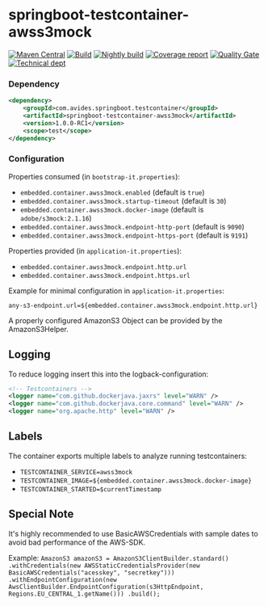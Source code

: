 # springboot-testcontainer-awss3mock

[![Maven Central](https://img.shields.io/maven-metadata/v/http/central.maven.org/maven2/com/avides/springboot/testcontainer/springboot-testcontainer-awss3mock/maven-metadata.xml.svg)](https://search.maven.org/#search%7Cgav%7C1%7Cg%3A%22com.avides.springboot.testcontainer%22%20AND%20a%3A%22springboot-testcontainer-awss3mock%22)
[![Build](https://github.com/springboot-testcontainer/springboot-testcontainer-awss3mock/workflows/release/badge.svg)](https://github.com/springboot-testcontainer/springboot-testcontainer-awss3mock/actions)
[![Nightly build](https://github.com/springboot-testcontainer/springboot-testcontainer-awss3mock/workflows/nightly/badge.svg)](https://github.com/springboot-testcontainer/springboot-testcontainer-awss3mock/actions)
[![Coverage report](https://sonarcloud.io/api/project_badges/measure?project=springboot-testcontainer_springboot-testcontainer-awss3mock&metric=coverage)](https://sonarcloud.io/dashboard?id=springboot-testcontainer_springboot-testcontainer-awss3mock)
[![Quality Gate](https://sonarcloud.io/api/project_badges/measure?project=springboot-testcontainer_springboot-testcontainer-awss3mock&metric=alert_status)](https://sonarcloud.io/dashboard?id=springboot-testcontainer_springboot-testcontainer-awss3mock)
[![Technical dept](https://sonarcloud.io/api/project_badges/measure?project=springboot-testcontainer_springboot-testcontainer-awss3mock&metric=sqale_index)](https://sonarcloud.io/dashboard?id=springboot-testcontainer_springboot-testcontainer-awss3mock)

### Dependency
```xml
<dependency>
	<groupId>com.avides.springboot.testcontainer</groupId>
	<artifactId>springboot-testcontainer-awss3mock</artifactId>
	<version>1.0.0-RC1</version>
	<scope>test</scope>
</dependency>
```

### Configuration
Properties consumed (in `bootstrap-it.properties`):
- `embedded.container.awss3mock.enabled` (default is `true`)
- `embedded.container.awss3mock.startup-timeout` (default is `30`)
- `embedded.container.awss3mock.docker-image` (default is `adobe/s3mock:2.1.16`)
- `embedded.container.awss3mock.endpoint-http-port` (default is `9090`)
- `embedded.container.awss3mock.endpoint-https-port` (default is `9191`)

Properties provided (in `application-it.properties`):
- `embedded.container.awss3mock.endpoint.http.url`
- `embedded.container.awss3mock.endpoint.https.url`

Example for minimal configuration in `application-it.properties`:
```
any-s3-endpoint.url=${embedded.container.awss3mock.endpoint.http.url}
```

A properly configured AmazonS3 Object can be provided by the AmazonS3Helper.

## Logging
To reduce logging insert this into the logback-configuration:
```xml
<!-- Testcontainers -->
<logger name="com.github.dockerjava.jaxrs" level="WARN" />
<logger name="com.github.dockerjava.core.command" level="WARN" />
<logger name="org.apache.http" level="WARN" />
```

## Labels
The container exports multiple labels to analyze running testcontainers:
- `TESTCONTAINER_SERVICE=awss3mock`
- `TESTCONTAINER_IMAGE=${embedded.container.awss3mock.docker-image}`
- `TESTCONTAINER_STARTED=$currentTimestamp`

## Special Note
It's highly recommended to use BasicAWSCredentials with sample dates to avoid bad performance of the AWS-SDK.

Example:
`AmazonS3 amazonS3 = AmazonS3ClientBuilder.standard()
	.withCredentials(new AWSStaticCredentialsProvider(new BasicAWSCredentials("acesskey", "secretkey")))
                .withEndpointConfiguration(new AwsClientBuilder.EndpointConfiguration(s3HttpEndpoint, Regions.EU_CENTRAL_1.getName()))
                .build();`

